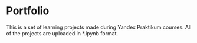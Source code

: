 # Portfolio
This is a set of learning projects made during Yandex Praktikum courses.
All of the projects are uploaded in *.ipynb format.
